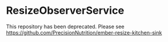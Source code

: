 # ResizeObserverService

This repository has been deprecated. Please see https://github.com/PrecisionNutrition/ember-resize-kitchen-sink

